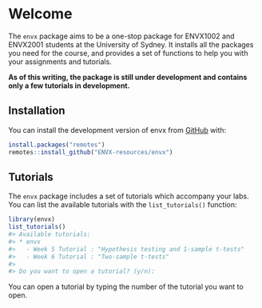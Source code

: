 
<!-- README.md is generated from README.Rmd. Please edit that file -->

# Welcome

<!-- badges: start -->
<!-- badges: end -->

The `envx` package aims to be a one-stop package for ENVX1002 and
ENVX2001 students at the University of Sydney. It installs all the
packages you need for the course, and provides a set of functions to
help you with your assignments and tutorials.

**As of this writing, the package is still under development and
contains only a few tutorials in development.**

## Installation

You can install the development version of envx from
[GitHub](https://github.com/) with:

``` r
install.packages("remotes")
remotes::install_github("ENVX-resources/envx")
```

## Tutorials

The `envx` package includes a set of tutorials which accompany your
labs. You can list the available tutorials with the `list_tutorials()`
function:

``` r
library(envx)
list_tutorials()
#> Available tutorials:
#> * envx
#>   - Week 5 Tutorial : "Hypothesis testing and 1-sample t-tests"
#>   - Week 6 Tutorial : "Two-sample t-tests" 
#> 
#> Do you want to open a tutorial? (y/n):
```

You can open a tutorial by typing the number of the tutorial you want to
open.
